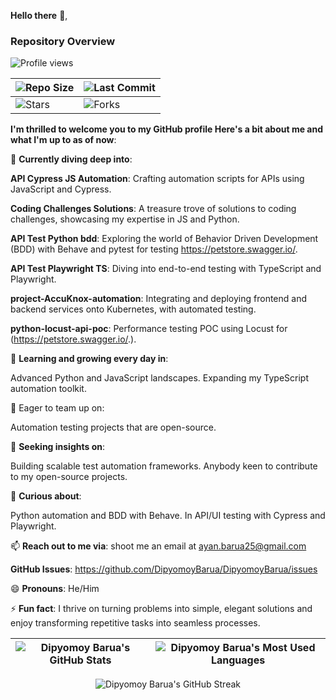 **Hello there** 👋,

### Repository Overview

![Profile views](https://komarev.com/ghpvc/?username=DipyomoyBarua&label=Profile%20views&color=blue&style=flat-square)

| ![Repo Size](https://img.shields.io/github/repo-size/DipyomoyBarua/DipyomoyBarua?color=181717&logo=github&style=for-the-badge&logoColor=181717) | ![Last Commit](https://img.shields.io/github/last-commit/DipyomoyBarua/DipyomoyBarua?color=F05032&logo=git&logoColor=F05032&style=for-the-badge) |
| --- | --- |
| ![Stars](https://img.shields.io/github/stars/DipyomoyBarua/DipyomoyBarua?color=181717&logo=github&style=for-the-badge&logoColor=181717) | ![Forks](https://img.shields.io/github/forks/DipyomoyBarua/DipyomoyBarua?color=181717&logo=github&style=for-the-badge&logoColor=181717) |

**I'm thrilled to welcome you to my GitHub profile Here's a bit about me and what I'm up to as of now**:

🔭 **Currently diving deep into**:

**API Cypress JS Automation**: Crafting automation scripts for APIs using JavaScript and Cypress.

**Coding Challenges Solutions**: A treasure trove of solutions to coding challenges, showcasing my expertise in JS and Python.

**API Test Python bdd**: Exploring the world of Behavior Driven Development (BDD) with Behave and pytest for testing https://petstore.swagger.io/.

**API Test Playwright TS**: Diving into end-to-end testing with TypeScript and Playwright.

**project-AccuKnox-automation**: Integrating and deploying frontend and backend services onto Kubernetes, with automated testing.

**python-locust-api-poc**: Performance testing POC using Locust for (https://petstore.swagger.io/.).

🌱 **Learning and growing every day in**:

Advanced Python and JavaScript landscapes.
Expanding my TypeScript automation toolkit.

👯 Eager to team up on:

Automation testing projects that are open-source.

🤔 **Seeking insights on**:

Building scalable test automation frameworks.
Anybody keen to contribute to my open-source projects.

💬 **Curious about**:

Python automation and BDD with Behave.
In API/UI testing with Cypress and Playwright.


📫 **Reach out to me via**: shoot me an email at ayan.barua25@gmail.com

**GitHub Issues**: https://github.com/DipyomoyBarua/DipyomoyBarua/issues

😄 **Pronouns**: He/Him

⚡ **Fun fact**: I thrive on turning problems into simple, elegant solutions and enjoy transforming repetitive tasks into seamless processes.

| ![Dipyomoy Barua's GitHub Stats](https://github-readme-stats.vercel.app/api?username=dipyomoybarua&show_icons=true&locale=en&title_color=ffffff&icon_color=79ff97&text_color=9f9f9f&bg_color=151515) | ![Dipyomoy Barua's Most Used Languages](https://github-readme-stats.vercel.app/api/top-langs?username=dipyomoybarua&show_icons=true&locale=en&layout=compact&title_color=ffffff&text_color=ffffff&icon_color=79ff97&bg_color=151515&border_color=ffffff)|
| --- | --- |

<div align ="center">
  <img src="https://github-readme-streak-stats.herokuapp.com/?user=dipyomoybarua&theme=black-ice&hide_border=true&stroke=0000&background=060a0cd0" alt="Dipyomoy Barua's GitHub Streak" />
</div>

